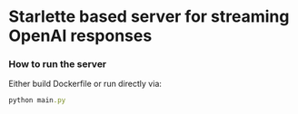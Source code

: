 # Starlette based server for streaming OpenAI responses

### How to run the server

Either build Dockerfile or run directly via:

```rb
python main.py
```
